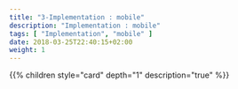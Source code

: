 ```yaml
---
title: "3-Implementation : mobile"
description: "Implementation : mobile"
tags: [ "Implementation", "mobile" ]
date: 2018-03-25T22:40:15+02:00
weight: 1
---
```

{{% children style="card" depth="1"  description="true" %}}
